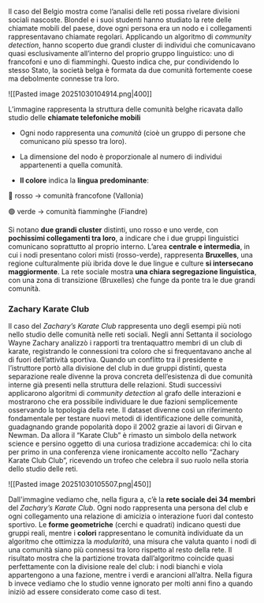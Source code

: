 
Il caso del Belgio mostra come l’analisi delle reti possa rivelare divisioni sociali nascoste. Blondel e i suoi studenti hanno studiato la rete delle chiamate mobili del paese, dove ogni persona era un nodo e i collegamenti rappresentavano chiamate regolari. 
Applicando un algoritmo di _community detection_, hanno scoperto due grandi cluster di individui che comunicavano quasi esclusivamente all’interno del proprio gruppo linguistico: uno di francofoni e uno di fiamminghi. Questo indica che, pur condividendo lo stesso Stato, la società belga è formata da due comunità fortemente coese ma debolmente connesse tra loro.

![[Pasted image 20251030104914.png|400]]

L’immagine rappresenta la struttura delle comunità belghe ricavata dallo studio delle **chiamate telefoniche mobili**

- Ogni nodo rappresenta una _comunità_ (cioè un gruppo di persone che comunicano più spesso tra loro).

- La dimensione del nodo è proporzionale al numero di individui appartenenti a quella comunità.

- **Il colore** indica la **lingua predominante**:  

🔴 rosso → comunità francofone (Vallonia)  

🟢 verde → comunità fiamminghe (Fiandre)

Si notano **due grandi cluster** distinti, uno rosso e uno verde, con **pochissimi collegamenti tra loro**, a indicare che i due gruppi linguistici comunicano soprattutto al proprio interno. L’area **centrale e intermedia**, in cui i nodi presentano colori misti (rosso-verde), rappresenta **Bruxelles**, una regione culturalmente più ibrida dove le due lingue e culture **si intersecano maggiormente**. La rete sociale mostra **una chiara segregazione linguistica**, con una zona di transizione (Bruxelles) che funge da ponte tra le due grandi comunità.

### Zachary Karate Club

Il caso del _Zachary’s Karate Club_ rappresenta uno degli esempi più noti nello studio delle comunità nelle reti sociali. Negli anni Settanta il sociologo Wayne Zachary analizzò i rapporti tra trentaquattro membri di un club di karate, registrando le connessioni tra coloro che si frequentavano anche al di fuori dell’attività sportiva. Quando un conflitto tra il presidente e l’istruttore portò alla divisione del club in due gruppi distinti, questa separazione reale divenne la prova concreta dell’esistenza di due comunità interne già presenti nella struttura delle relazioni. Studi successivi applicarono algoritmi di _community detection_ al grafo delle interazioni e mostrarono che era possibile individuare le due fazioni semplicemente osservando la topologia della rete. Il dataset divenne così un riferimento fondamentale per testare nuovi metodi di identificazione delle comunità, guadagnando grande popolarità dopo il 2002 grazie ai lavori di Girvan e Newman. Da allora il “Karate Club” è rimasto un simbolo della network science e persino oggetto di una curiosa tradizione accademica: chi lo cita per primo in una conferenza viene ironicamente accolto nello “Zachary Karate Club Club”, ricevendo un trofeo che celebra il suo ruolo nella storia dello studio delle reti.

![[Pasted image 20251030105507.png|450]]

Dall'immagine vediamo che, nella figura a, c’è la **rete sociale dei 34 membri** del _Zachary’s Karate Club_. Ogni nodo rappresenta una persona del club e ogni collegamento una relazione di amicizia o interazione fuori dal contesto sportivo. Le **forme geometriche** (cerchi e quadrati) indicano questi due gruppi reali, mentre i **colori** rappresentano le comunità individuate da un algoritmo che ottimizza la _modularità_, una misura che valuta quanto i nodi di una comunità siano più connessi tra loro rispetto al resto della rete. Il risultato mostra che la partizione trovata dall’algoritmo coincide quasi perfettamente con la divisione reale del club: i nodi bianchi e viola appartengono a una fazione, mentre i verdi e arancioni all’altra. Nella figura b invece vediamo che lo studio venne ignorato per molti anni fino a quando iniziò ad essere considerato come caso di test.

